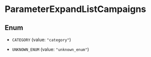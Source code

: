 

# ParameterExpandListCampaigns

## Enum


* `CATEGORY` (value: `"category"`)

* `UNKNOWN_ENUM` (value: `"unknown_enum"`)



